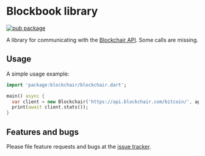# Blockbook library

[![pub package](https://img.shields.io/pub/v/blockchair.svg)](https://pub.dev/packages/blockchair)

A library for communicating with the [Blockchair API]. Some calls are missing.

## Usage

A simple usage example:

```dart
import 'package:blockchair/blockchair.dart';

main() async {
  var client = new Blockchair('https://api.blockchair.com/bitcoin/', apiKey: 'some key');
  print(await client.stats());
}
```

## Features and bugs

Please file feature requests and bugs at the [issue tracker][tracker].

[tracker]: https://github.com/inapay/blockchair/issues
[Blockchair API]: https://blockchair.com/api/docs
